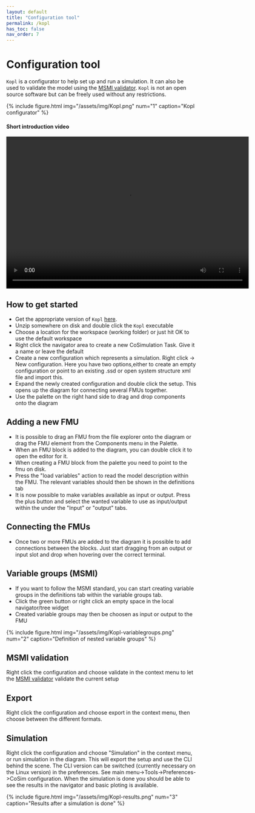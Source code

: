 ```yaml
---
layout: default
title: "Configuration tool"
permalink: /kopl
has_toc: false
nav_order: 7
---
```


# Configuration tool
`Kopl` is a configurator to help set up and run a simulation. It can also be used to validate the model using the [MSMI validator](./model-interface-validator). 
`Kopl` is not an open source software but can be freely used without any restrictions.

{% include figure.html 
    img="/assets/img/Kopl.png" 
    num="1" 
    caption="Kopl configurator" 
%}

#### Short introduction video

<video src="/assets/videos/Kopl.mp4" width="640" height="400" controls preload></video>


## How to get started

* Get the appropriate version of `Kopl` [here](./downloads).
* Unzip somewhere on disk and double click the `Kopl` executable
* Choose a location for the workspace (working folder) or just hit OK to use the default workspace
* Right click the navigator area to create a new CoSimulation Task. Give it a name or leave the default
* Create a new configuration which represents a simulation.  Right click -> New configuration. 
Here you have two options,either to create an empty configuration or point to an existing .ssd or open system structure xml file and import this.
* Expand the newly created configuration and double click the setup. This opens up the diagram for connecting several FMUs together.
* Use the palette on the right hand side to drag and drop components onto the diagram

## Adding a new FMU
* It is possible to drag an FMU from the file explorer onto the diagram or drag the FMU element from the Components menu in the Palette.
* When an FMU block is added to the diagram, you can double click it to open the editor for it.
* When creating a FMU block from the palette you need to point to the fmu on disk. 
* Press the "load variables" action to read the model description within the FMU. The relevant variables should then be shown in the definitions tab
* It is now possible to make variables available as input or output. Press the plus button and select the wanted variable to use as input/output within the under the "Input" or "output" tabs.

## Connecting the FMUs
* Once two or more FMUs are added to the diagram it is possible to add connections between the blocks. 
Just start dragging from an output or input slot and drop when hovering over the correct terminal.

## Variable groups (MSMI)
* If you want to follow the MSMI standard, you can start creating variable groups in the definitions tab within the variable groups tab.
* Click the green button or right click an empty space in the local navigator/tree widget
* Created variable groups may then be choosen as input or output to the FMU

{% include figure.html 
    img="/assets/img/Kopl-variablegroups.png" 
    num="2" 
    caption="Definition of nested variable groups" 
%}

## MSMI validation

Right click the configuration and choose validate in the context menu to let the [MSMI validator](./model-interface-validator) validate the current setup

## Export

Right click the configuration and choose export in the context menu, then choose between the different formats.

## Simulation

Right click the configuration and choose "Simulation" in the context menu, or run simulation in the diagram.
This will export the setup and use the CLI behind the scene. The CLI version can be switched (currently necessary on the Linux version) in the preferences.
See main menu->Tools->Preferences->CoSim configuration.
When the simulation is done you should be able to see the results in the navigator and basic ploting is available.

{% include figure.html 
    img="/assets/img/Kopl-results.png" 
    num="3" 
    caption="Results after a simulation is done" 
%}